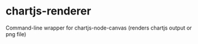 # chartjs-renderer
Command-line wrapper for chartjs-node-canvas (renders chartjs output or png file)
